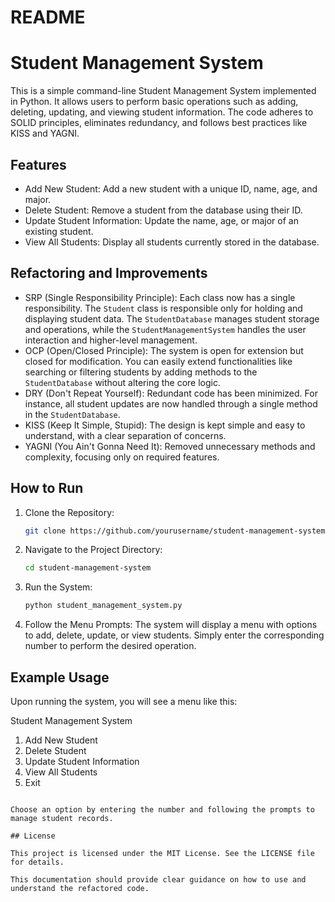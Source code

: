 # README
# Student Management System

This is a simple command-line Student Management System implemented in Python. It allows users to perform basic operations such as adding, deleting, updating, and viewing student information. The code adheres to SOLID principles, eliminates redundancy, and follows best practices like KISS and YAGNI.

## Features

- Add New Student: Add a new student with a unique ID, name, age, and major.
- Delete Student: Remove a student from the database using their ID.
- Update Student Information: Update the name, age, or major of an existing student.
- View All Students: Display all students currently stored in the database.

## Refactoring and Improvements

- SRP (Single Responsibility Principle): Each class now has a single responsibility. The `Student` class is responsible only for holding and displaying student data. The `StudentDatabase` manages student storage and operations, while the `StudentManagementSystem` handles the user interaction and higher-level management.
- OCP (Open/Closed Principle): The system is open for extension but closed for modification. You can easily extend functionalities like searching or filtering students by adding methods to the `StudentDatabase` without altering the core logic.
- DRY (Don't Repeat Yourself): Redundant code has been minimized. For instance, all student updates are now handled through a single method in the `StudentDatabase`.
- KISS (Keep It Simple, Stupid): The design is kept simple and easy to understand, with a clear separation of concerns.
- YAGNI (You Ain't Gonna Need It): Removed unnecessary methods and complexity, focusing only on required features.

## How to Run

1. Clone the Repository:
    ```bash
    git clone https://github.com/yourusername/student-management-system.git
    ```
2. Navigate to the Project Directory:
    ```bash
    cd student-management-system
    ```
3. Run the System:
    ```bash
    python student_management_system.py
    ```
4. Follow the Menu Prompts: The system will display a menu with options to add, delete, update, or view students. Simply enter the corresponding number to perform the desired operation.

## Example Usage

Upon running the system, you will see a menu like this:

Student Management System
1. Add New Student
2. Delete Student
3. Update Student Information
4. View All Students
5. Exit
```

Choose an option by entering the number and following the prompts to manage student records.

## License

This project is licensed under the MIT License. See the LICENSE file for details.

This documentation should provide clear guidance on how to use and understand the refactored code.
